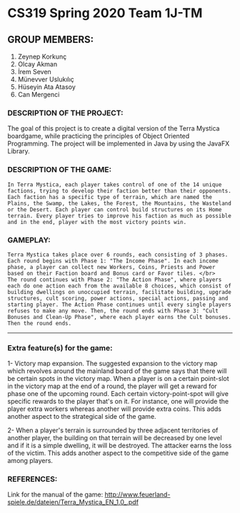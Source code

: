 # CS319 Spring 2020 Team 1J-TM 
## GROUP MEMBERS: </br>
1. Zeynep Korkunç </br>
2. Olcay Akman </br> 
3. İrem Seven </br>
4. Münevver Uslukılıç </br>
5. Hüseyin Ata Atasoy </br>
6. Can Mergenci </br>

### DESCRIPTION OF THE PROJECT: </br>
The goal of this project is to create a digital version of the Terra Mystica boardgame, while practicing the principles of Object Oriented Programming. The project will be implemented in Java by using the JavaFX Library.

### DESCRIPTION OF THE GAME: </br>
	In Terra Mystica, each player takes control of one of the 14 unique factions, trying to develop their faction better than their opponents. Each faction has a specific type of terrain, which are named the Plains, the Swamp, the Lakes, the Forest, the Mountains, the Wasteland or the Desert. Each player can control build structures on its Home terrain. Every player tries to improve his faction as much as possible and in the end, player with the most victory points win.

### GAMEPLAY: </br>
	Terra Mystica takes place over 6 rounds, each consisting of 3 phases. Each round begins with Phase 1: "The Income Phase". In each income phase, a player can collect new Workers, Coins, Priests and Power based on their Faction board and Bonus card or Favor tiles. </br>
	The round continues with Phase 2: "The Action Phase", where players each do one action each from the available 8 choices, which consist of building dwellings on unoccupied terrain, facilitate building, upgrade structures, cult scoring, power actions, special actions, passing and starting player. The Action Phase continues until every single players refuses to make any move. Then, the round ends with Phase 3: "Cult Bonuses and Clean-Up Phase", where each player earns the Cult bonuses. Then the round ends. 

_________________________________________________________________________________________________

### Extra feature(s) for the game: </br>

1- Victory map expansion. The suggested expansion to the victory map which revolves around the mainland board of the game
says that there will be certain spots in the victory map. When a player is on a certain point-slot in the victory
map at the end of a round, the player will get a reward for phase one of the upcoming round. Each certain victory-point-spot will give specific rewards to the player that's on it. For instance, one will provide the player extra workers whereas another will provide extra coins. This adds another aspect to the strategical side of the game.

2- When a player's terrain is surrounded by three adjacent territories of another player, the building on that terrain will be decreased by one level and if it is a simple dwelling, it will be destroyed. The attacker earns the loss of the victim. This adds another aspect to the competitive side of the game among players.

### REFERENCES: </br>
Link for the manual of the game: http://www.feuerland-spiele.de/dateien/Terra_Mystica_EN_1.0_.pdf
